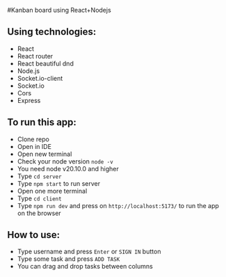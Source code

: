 #Kanban board using React+Nodejs
## Using technologies:
- React
- React router
- React beautiful dnd
- Node.js
- Socket.io-client
- Socket.io
- Cors
- Express

## To run this app:
- Clone repo
- Open in IDE
- Open new terminal
- Check your node version `node -v`
- You need node v20.10.0 and higher
- Type `cd server`
- Type `npm start` to run server
- Open one more terminal
- Type `cd client`
- Type `npm run dev` and press on `http://localhost:5173/` to run the app on the browser
  
## How to use:
- Type username and press `Enter` or `SIGN IN` button
- Type some task and press `ADD TASK`
- You can drag and drop tasks between columns


